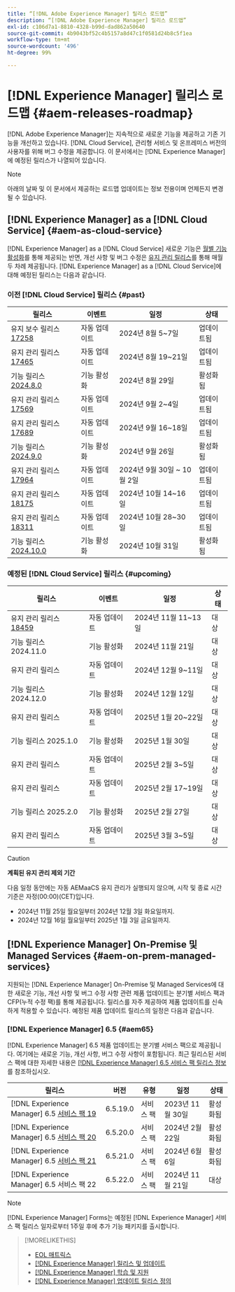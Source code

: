```yaml
---
title: “[!DNL Adobe Experience Manager] 릴리스 로드맵”
description: “[!DNL Adobe Experience Manager] 릴리스 로드맵”
exl-id: c106d7a1-8810-4328-b99d-dad862a50640
source-git-commit: 4b9043bf52c4b5157a8d47c1f0581d24b8c5f1ea
workflow-type: tm+mt
source-wordcount: '496'
ht-degree: 99%

---
```



# [!DNL Experience Manager] 릴리스 로드맵 {#aem-releases-roadmap}

[!DNL Adobe Experience Manager]는 지속적으로 새로운 기능을 제공하고 기존 기능을 개선하고 있습니다. [!DNL Cloud Service], 관리형 서비스 및 온프레미스 버전의 사용자를 위해 버그 수정을 제공합니다. 이 문서에서는 [!DNL Experience Manager]에 예정된 릴리스가 나열되어 있습니다.

>[!NOTE]
>
>아래의 날짜 및 이 문서에서 제공하는 로드맵 업데이트는 정보 전용이며 언제든지 변경될 수 있습니다.

## [!DNL Experience Manager] as a [!DNL Cloud Service] {#aem-as-cloud-service}

[!DNL Experience Manager] as a [!DNL Cloud Service] 새로운 기능은 [월별 기능 활성화](https://experienceleague.adobe.com/ko/docs/experience-manager-cloud-service/content/release-notes/release-notes/release-notes-current)를 통해 제공되는 반면, 개선 사항 및 버그 수정은 [유지 관리 릴리스](https://experienceleague.adobe.com/ko/docs/experience-manager-cloud-service/content/release-notes/maintenance/latest)를 통해 매월 두 차례 제공됩니다.
[!DNL Experience Manager] as a [!DNL Cloud Service]에 대해 예정된 릴리스는 다음과 같습니다.

### 이전 [!DNL Cloud Service] 릴리스 {#past}

| 릴리스 | 이벤트 | 일정 | 상태 |
|---|---|---|---|
| 유지 보수 릴리스 [17258](https://experienceleague.adobe.com/ko/docs/experience-manager-cloud-service/content/release-notes/maintenance/2024/2024-8-0#release-17258) | 자동 업데이트 | 2024년 8월 5~7일 | 업데이트됨 |
| 유지 관리 릴리스 [17465](https://experienceleague.adobe.com/ko/docs/experience-manager-cloud-service/content/release-notes/maintenance/2024/2024-8-0#release-17465) | 자동 업데이트 | 2024년 8월 19~21일 | 업데이트됨 |
| 기능 릴리스 [2024.8.0](https://experienceleague.adobe.com/ko/docs/experience-manager-cloud-service/content/release-notes/release-notes/2024/release-notes-2024-8-0) | 기능 활성화 | 2024년 8월 29일 | 활성화됨 |
| 유지 관리 릴리스 [17569](https://experienceleague.adobe.com/ko/docs/experience-manager-cloud-service/content/release-notes/maintenance/2024/2024-9-0#release-17569) | 자동 업데이트 | 2024년 9월 2~4일 | 업데이트됨 |
| 유지 관리 릴리스 [17689](https://experienceleague.adobe.com/ko/docs/experience-manager-cloud-service/content/release-notes/maintenance/2024/2024-9-0#release-17689) | 자동 업데이트 | 2024년 9월 16~18일 | 업데이트됨 |
| 기능 릴리스 [2024.9.0](https://experienceleague.adobe.com/en/docs/experience-manager-cloud-service/content/release-notes/release-notes/2024/release-notes-2024-9-0) | 기능 활성화 | 2024년 9월 26일 | 활성화됨 |
| 유지 관리 릴리스 [17964](https://experienceleague.adobe.com/ko/docs/experience-manager-cloud-service/content/release-notes/maintenance/2024/2024-10-0#release-17964) | 자동 업데이트 | 2024년 9월 30일 ~ 10월 2일 | 업데이트됨 |
| 유지 관리 릴리스 [18175](https://experienceleague.adobe.com/ko/docs/experience-manager-cloud-service/content/release-notes/maintenance/2024/2024-10-0#release-18175) | 자동 업데이트 | 2024년 10월 14~16일 | 업데이트됨 |
| 유지 관리 릴리스 [18311](https://experienceleague.adobe.com/en/docs/experience-manager-cloud-service/content/release-notes/maintenance/2024/2024-10-0#18311) | 자동 업데이트 | 2024년 10월 28~30일 | 업데이트됨 |
| 기능 릴리스 [2024.10.0](https://experienceleague.adobe.com/ko/docs/experience-manager-cloud-service/content/release-notes/release-notes/release-notes-current) | 기능 활성화 | 2024년 10월 31일 | 활성화됨 |

### 예정된 [!DNL Cloud Service] 릴리스 {#upcoming}

| 릴리스 | 이벤트 | 일정 | 상태 |
|---|---|---|---|
| 유지 관리 릴리스 [18459](https://experienceleague.adobe.com/ko/docs/experience-manager-cloud-service/content/release-notes/maintenance/latest) | 자동 업데이트 | 2024년 11월 11~13일 | 대상 |
| 기능 릴리스 2024.11.0 | 기능 활성화 | 2024년 11월 21일 | 대상 |
| 유지 관리 릴리스 | 자동 업데이트 | 2024년 12월 9~11일 | 대상 |
| 기능 릴리스 2024.12.0 | 기능 활성화 | 2024년 12월 12일 | 대상 |
| 유지 관리 릴리스 | 자동 업데이트 | 2025년 1월 20~22일 | 대상 |
| 기능 릴리스 2025.1.0 | 기능 활성화 | 2025년 1월 30일 | 대상 |
| 유지 관리 릴리스 | 자동 업데이트 | 2025년 2월 3~5일 | 대상 |
| 유지 관리 릴리스 | 자동 업데이트 | 2025년 2월 17~19일 | 대상 |
| 기능 릴리스 2025.2.0 | 기능 활성화 | 2025년 2월 27일 | 대상 |
| 유지 관리 릴리스 | 자동 업데이트 | 2025년 3월 3~5일 | 대상 |

>[!CAUTION]
>
>**계획된 유지 관리 제외 기간**
>
> 다음 일정 동안에는 자동 AEMaaCS 유지 관리가 실행되지 않으며, 시작 및 종료 시간 기준은 자정(00:00)(CET)입니다.
>
>* 2024년 11월 25일 월요일부터 2024년 12월 3일 화요일까지.
>* 2024년 12월 16일 월요일부터 2025년 1월 3일 금요일까지.

## [!DNL Experience Manager] On-Premise 및 Managed Services {#aem-on-prem-managed-services}

지원되는 [!DNL Experience Manager] On-Premise 및 Managed Services에 대한 새로운 기능, 개선 사항 및 버그 수정 사항 관련 제품 업데이트는 분기별 서비스 팩과 CFP(누적 수정 팩)를 통해 제공됩니다. 릴리스를 자주 제공하여 제품 업데이트를 신속하게 적용할 수 있습니다. 예정된 제품 업데이트 릴리스의 일정은 다음과 같습니다.

### [!DNL Experience Manager] 6.5 {#aem65}

[!DNL Experience Manager] 6.5 제품 업데이트는 분기별 서비스 팩으로 제공됩니다. 여기에는 새로운 기능, 개선 사항, 버그 수정 사항이 포함됩니다. 최근 릴리스된 서비스 팩에 대한 자세한 내용은 [[!DNL Experience Manager] 6.5 서비스 팩 릴리스 정보](https://experienceleague.adobe.com/ko/docs/experience-manager-65/content/release-notes/release-notes)를 참조하십시오.

| 릴리스 | 버전 | 유형 | 일정 | 상태 |
|---|---|---|---|---|
| [!DNL Experience Manager] 6.5 [서비스 팩 19](https://experienceleague.adobe.com/ko/docs/experience-manager-65/content/release-notes/service-pack/6-5-19) | 6.5.19.0 | 서비스 팩 | 2023년 11월 30일 | 활성화됨 |
| [!DNL Experience Manager] 6.5 [서비스 팩 20](https://experienceleague.adobe.com/ko/docs/experience-manager-65/content/release-notes/service-pack/6-5-20) | 6.5.20.0 | 서비스 팩 | 2024년 2월 22일 | 활성화됨 |
| [!DNL Experience Manager] 6.5 [서비스 팩 21](https://experienceleague.adobe.com/ko/docs/experience-manager-65/content/release-notes/release-notes) | 6.5.21.0 | 서비스 팩 | 2024년 6월 6일 | 활성화됨 |
| [!DNL Experience Manager] 6.5 서비스 팩 22 | 6.5.22.0 | 서비스 팩 | 2024년 11월 21일 | 대상 |

>[!NOTE]
>
>[!DNL Experience Manager] Forms는 예정된 [!DNL Experience Manager] 서비스 팩 릴리스 일자로부터 1주일 후에 추가 기능 패키지를 출시합니다.

>[!MORELIKETHIS]
>
>* [EOL 매트릭스](https://helpx.adobe.com/kr/support/programs/eol-matrix.html)
>* [[!DNL Experience Manager] 릴리스 및 업데이트](https://experienceleague.adobe.com/ko/docs/experience-manager-release-information/aem-release-updates/aem-releases-updates)
>* [[!DNL Experience Manager] 학습 및 지원](https://experienceleague.adobe.com/ko/docs/experience-manager-cloud-service)
>* [[!DNL Experience Manager] 업데이트 릴리스 정의](/help/using/update-release-vehicle-definitions.md)
